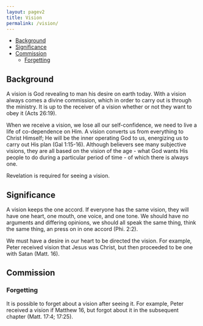 ```yaml
---
layout: pagev2
title: Vision
permalink: /vision/
---
```

- [Background](#background)
- [Significance](#significance)
- [Commission](#commission)
  - [Forgetting](#forgetting)

## Background

A vision is God revealing to man his desire on earth today. With a vision always comes a divine commission, which in order to carry out is through the ministry. It is up to the receiver of a vision whether or not they want to obey it (Acts 26:19).

When we receive a vision, we lose all our self-confidence, we need to live a life of co-dependence on Him. A vision converts us from everything to Christ Himself; He will be the inner operating God to us, energizing us to carry out His plan (Gal 1:15-16). Although believers see many subjective visions, they are all based on the vision of the age - what God wants His people to do during a particular period of time - of which there is always one.

Revelation is required for seeing a vision.

## Significance

A vision keeps the one accord. If everyone has the same vision, they will have one heart, one mouth, one voice, and one tone. We should have no arguments and differing opinions, we should all speak the same thing, think the same thing, an press on in one accord (Phi. 2:2).

We must have a desire in our heart to be directed the vision. For example, Peter received vision that Jesus was Christ, but then proceeded to be one with Satan (Matt. 16).

## Commission

### Forgetting

It is possible to forget about a vision after seeing it. For example, Peter received a vision if Matthew 16, but forgot about it in the subsequent chapter (Matt. 17:4; 17:25).